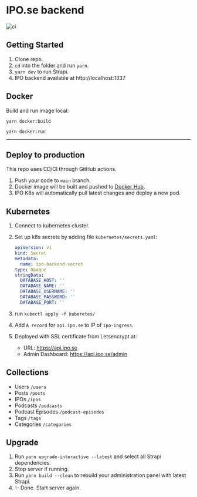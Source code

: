 # IPO.se backend

![ci](https://github.com/lundgren2/ipo-backend/workflows/ci/badge.svg)

## Getting Started

1. Clone repo.
2. `cd` into the folder and run `yarn`.
3. `yarn dev` to run Strapi.
4. IPO backend available at http://localhost:1337

## Docker

Build and run image local:

`yarn docker:build`

`yarn docker:run`

---

## Deploy to production

This repo uses CD/CI through GitHub actions.

1. Push your code to `main` branch.
2. Docker image will be built and pushed to [Docker Hub](https://hub.docker.com/repository/docker/lundgren2/ipo-backend).
3. IPO K8s will automatically pull latest changes and deploy a new pod.

## Kubernetes

1.  Connect to kubernetes cluster.
2.  Set up k8s secrets by adding file `kubernetes/secrets.yaml`:

    ```yaml
    apiVersion: v1
    kind: Secret
    metadata:
      name: ipo-backend-secret
    type: Opaque
    stringData:
      DATABASE_HOST: ''
      DATABASE_NAME: ''
      DATABASE_USERNAME: ''
      DATABASE_PASSWORD: ''
      DATABASE_PORT: ''
    ```

3.  run `kubectl apply -f kuberetes/`
4.  Add `A record` for `api.ipo.se` to IP of `ipo-ingress`.
5.  Deployed with SSL certificate from Letsencrypt at:

    - URL: https://api.ipo.se
    - Admin Dashboard: https://api.ipo.se/admin

## Collections

- Users `/users`
- Posts `/posts`
- IPOs `/ipos`
- Podcasts `/podcasts`
- Podcast Episodes `/podcast-episodes`
- Tags `/tags`
- Categories `/categories`

## Upgrade

1. Run `yarn upgrade-interactive --latest` and select all Strapi dependencies.
2. Stop server if running.
3. Run `yarn build --clean` to rebuild your administration panel with latest Strapi.
4. ✨ Done. Start server again.
